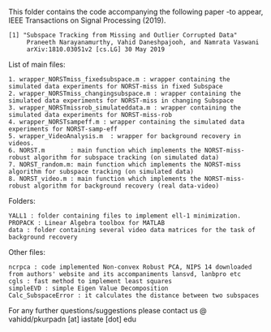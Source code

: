This folder contains the code accompanying the following paper -to appear, IEEE Transactions on Signal Processing (2019).

	[1] "Subspace Tracking from Missing and Outlier Corrupted Data"
	     Praneeth Narayanamurthy, Vahid Daneshpajooh, and Namrata Vaswani
	     arXiv:1810.03051v2 [cs.LG] 30 May 2019

List of main files:

	1. wrapper_NORSTmiss_fixedsubspace.m : wrapper containing the simulated data experiments for NORST-miss in fixed Subspace
	2. wrapper_NORSTmiss_changingsubspace.m : wrapper containing the simulated data experiments for NORST-miss in changing Subspace
	3. wrapper_NORSTmissrob_simulateddata.m : wrapper containing the simulated data experiments for NORST-miss-rob
	4. wrapper_NORSTsampeff.m : wrapper containing the simulated data experiments for NORST-samp-eff
	5. wrapper_VideoAnalysis.m  : wrapper for background recovery in videos.
	6. NORST.m       : main function which implements the NORST-miss-robust algorithm for subspace tracking (on simulated data)
	7. NORST_random.m: main function which implements the NORST-miss algorithm for subspace tracking (on simulated data)
	8. NORST_video.m : main function which implements the NORST-miss-robust algorithm for background recovery (real data-video)


Folders:

	YALL1 : folder containing files to implement ell-1 minimization.
	PROPACK : Linear Algebra toolbox for MATLAB
	data : folder containing several video data matrices for the task of background recovery

Other files:

	ncrpca : code implemented Non-convex Robust PCA, NIPS 14 downloaded from authors' website and its accompaniments lansvd, lanbpro etc
	cgls : fast method to implement least squares
	simpleEVD : simple Eigen Value Decomposition
	Calc_SubspaceError : it calculates the distance between two subspaces

For any further questions/suggestions please contact us @ vahidd/pkurpadn [at] iastate [dot] edu
